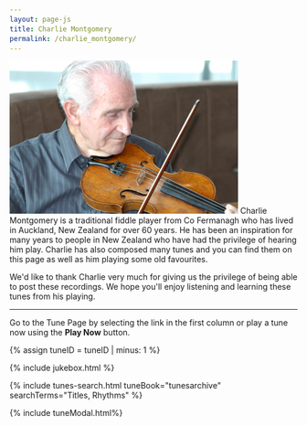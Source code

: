 ```yaml
---
layout: page-js
title: Charlie Montgomery
permalink: /charlie_montgomery/
---
```

<p>
<img class="featurePicture" alt="Charlie Montgomery" src="/images/charliemontgomery.jpg" width="400" height="268">
Charlie Montgomery is a traditional fiddle player from Co Fermanagh who has lived in Auckland, New Zealand for over 60 years. He has been an inspiration for many years to people in New Zealand who have had the privilege of hearing him play. Charlie has also composed many tunes and you can find them on this page as well as him playing some old favourites.
</p>
<p>
We'd like to thank Charlie very much for giving us the privilege of being able to post these recordings. We hope you'll enjoy listening and learning these tunes from his playing.
</p>

<div class="row"></div>

<hr class="hr-with-margins" />
<p>Go to the Tune Page by selecting the link in the first column or play a tune now using the <strong>Play Now</strong> button.</p>


<script>
    window.store = {
      {% assign tunes = site.tunes %}
      {% assign sortedtunes = tunes | sort: 'titleID' %}
      {% assign tuneID = 1 %}
      {% for tune in sortedtunes %}
        {% if tune.tags contains 'cm' %}
        "{{ tuneID }}": {
        "title": "{{ tune.title | xml_escape }}",
        "tuneID": "{{ tuneID }}",
        "key": "{{ tune.key | xml_escape }}",
        "rhythm": "{{ tune.rhythm | xml_escape }}",
        "url": "{{ tune.url | xml_escape }}",
        "mp3": "{{ site.mp3_host | append: tune.mp3_file | xml_escape }}",
        "mp3_source": "{{ tune.mp3_source | strip_html | xml_escape }}",
        "repeats": "{{ tune.repeats }}",
        "parts": "{{ tune.parts }}",
        "abc": {{ tune.abc | jsonify }}
        {% assign tuneID = tuneID | plus: 1 %}
        }{% unless forloop.last %},{% endunless %}
        {% endif %}
      {% endfor %}
    };
</script>

{% assign tuneID = tuneID | minus: 1 %}

{% include jukebox.html %}

{% include tunes-search.html tuneBook="tunesarchive" searchTerms="Titles, Rhythms" %}

{% include tuneModal.html%}

<!-- START of Tunes Grid -->
<div class="gridParent">
  <div class="gridChild" id="tunesGrid"></div>
</div>

<script src="{{ site.js_host }}/js/buildGrid.js"></script>
<!-- END of Tunes Grid -->

<script>
buildGrid.initialiseLunrSearch();
    
document.addEventListener("DOMContentLoaded", function (event) {
    buildGrid.displayGrid("tunesarchive", "", window.store);
});
</script>
